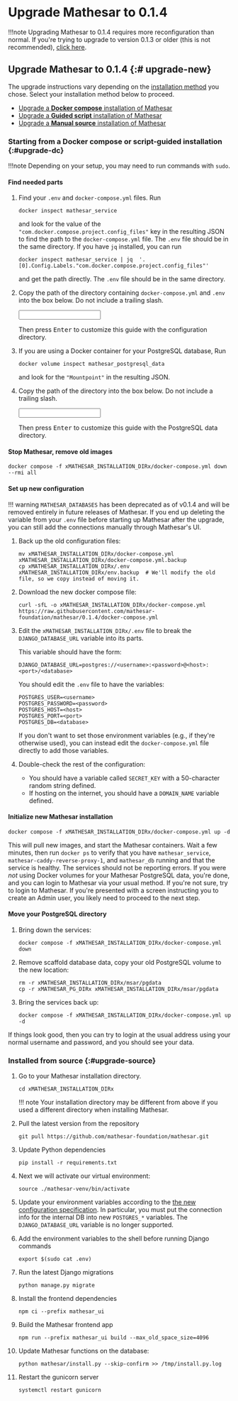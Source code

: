 # Upgrade Mathesar to 0.1.4

!!!note
    Upgrading Mathesar to 0.1.4 requires more reconfiguration than normal. If you're trying to upgrade to version 0.1.3 or older (this is not recommended), [click here](#upgrade-old).

## Upgrade Mathesar to 0.1.4 {:# upgrade-new}

The upgrade instructions vary depending on the [installation method](../index.md#installing-mathesar) you chose. Select your installation method below to proceed.

- [Upgrade a **Docker compose** installation of Mathesar](#upgrade-dc)
- [Upgrade a **Guided script** installation of Mathesar](#upgrade-dc)
- [Upgrade a **Manual source** installation of Mathesar](#upgrade-source)

### Starting from a Docker compose or script-guided installation {:#upgrade-dc}

!!!note
    Depending on your setup, you may need to run commands with `sudo`.

#### Find needed parts

1. Find your `.env` and `docker-compose.yml` files. Run
    ```
    docker inspect mathesar_service 
    ```
    and look for the value of the `"com.docker.compose.project.config_files"` key in the resulting JSON to find the path to the `docker-compose.yml` file. The `.env` file should be in the same directory. If you have `jq` installed, you can run
    ```
    docker inspect mathesar_service | jq  '.[0].Config.Labels."com.docker.compose.project.config_files"'
    ```
    and get the path directly. The `.env` file should be in the same directory.

1. Copy the path of the directory containing `docker-compose.yml` and `.env` into the box below. Do not include a trailing slash.

    <input data-input-for="MATHESAR_INSTALLATION_DIR" aria-label="Your Mathesar installation directory"/>

    Then press <kbd>Enter</kbd> to customize this guide with the configuration directory.


1. If you are using a Docker container for your PostgreSQL database, Run
    ```
    docker volume inspect mathesar_postgresql_data
    ```
    and look for the `"Mountpoint"` in the resulting JSON.

1. Copy the path of the directory into the box below. Do not include a trailing slash.

    <input data-input-for="MATHESAR_PG_DIR" aria-label="Your Mathesar Postgres data directory"/>

    Then press <kbd>Enter</kbd> to customize this guide with the PostgreSQL data directory.

#### Stop Mathesar, remove old images

```
docker compose -f xMATHESAR_INSTALLATION_DIRx/docker-compose.yml down --rmi all
```

#### Set up new configuration

!!! warning
    `MATHESAR_DATABASES` has been deprecated as of v0.1.4 and will be removed entirely in future releases of Mathesar. If you end up deleting the variable from your `.env` file before starting up Mathesar after the upgrade, you can still add the connections manually through Mathesar's UI.

1. Back up the old configuration files:
    ```
    mv xMATHESAR_INSTALLATION_DIRx/docker-compose.yml xMATHESAR_INSTALLATION_DIRx/docker-compose.yml.backup
    cp xMATHESAR_INSTALLATION_DIRx/.env xMATHESAR_INSTALLATION_DIRx/env.backup  # We'll modify the old file, so we copy instead of moving it.
    ```

1. Download the new docker compose file:
    ```
    curl -sfL -o xMATHESAR_INSTALLATION_DIRx/docker-compose.yml https://raw.githubusercontent.com/mathesar-foundation/mathesar/0.1.4/docker-compose.yml
    ```

1. Edit the `xMATHESAR_INSTALLATION_DIRx/.env` file to break the `DJANGO_DATABASE_URL` variable into its parts.

    This variable should have the form:
    ```
    DJANGO_DATABASE_URL=postgres://<username>:<password>@<host>:<port>/<database>
    ```
    You should edit the `.env` file to have the variables:
    ```
    POSTGRES_USER=<username>
    POSTGRES_PASSWORD=<password>
    POSTGRES_HOST=<host>
    POSTGRES_PORT=<port>
    POSTGRES_DB=<database>
    ```
    If you don't want to set those environment variables (e.g., if they're otherwise used), you can instead edit the `docker-compose.yml` file directly to add those variables.

1. Double-check the rest of the configuration:

    - You should have a variable called `SECRET_KEY` with a 50-character random string defined.
    - If hosting on the internet, you should have a `DOMAIN_NAME` variable defined.

#### Initialize new Mathesar installation

```
docker compose -f xMATHESAR_INSTALLATION_DIRx/docker-compose.yml up -d
```

This will pull new images, and start the Mathesar containers. Wait a few minutes, then run `docker ps` to verify that you have `mathesar_service`, `mathesar-caddy-reverse-proxy-1`, and `mathesar_db` running and that the service is healthy. The services should not be reporting errors. If you were _not_ using Docker volumes for your Mathesar PostgreSQL data, you're done, and you can login to Mathesar via your usual method. If you're not sure, try to login to Mathesar. If you're presented with a screen instructing you to create an Admin user, you likely need to proceed to the next step.

#### Move your PostgreSQL directory

1. Bring down the services:
    ```
    docker compose -f xMATHESAR_INSTALLATION_DIRx/docker-compose.yml down
    ```

1. Remove scaffold database data, copy your old PostgreSQL volume to the new location:
    ```
    rm -r xMATHESAR_INSTALLATION_DIRx/msar/pgdata
    cp -r xMATHESAR_PG_DIRx xMATHESAR_INSTALLATION_DIRx/msar/pgdata
    ```

1. Bring the services back up:
    ```
    docker compose -f xMATHESAR_INSTALLATION_DIRx/docker-compose.yml up -d
    ```

If things look good, then you can try to login at the usual address using your normal username and password, and you should see your data.

### Installed from source {:#upgrade-source}

1. Go to your Mathesar installation directory.

    ```
    cd xMATHESAR_INSTALLATION_DIRx
    ```

    !!! note
        Your installation directory may be different from above if you used a different directory when installing Mathesar.

1. Pull the latest version from the repository

    ```
    git pull https://github.com/mathesar-foundation/mathesar.git
    ```

1. Update Python dependencies

    ```
    pip install -r requirements.txt
    ```

1. Next we will activate our virtual environment:

    ```
    source ./mathesar-venv/bin/activate
    ```

1. Update your environment variables according to the [the new configuration specification](../configuration/env-variables.md#db). In particular, you must put the connection info for the internal DB into new `POSTGRES_*` variables. The `DJANGO_DATABASE_URL` variable is no longer supported.

1. Add the environment variables to the shell before running Django commands

    ```
    export $(sudo cat .env)
    ```

1. Run the latest Django migrations

    ```
    python manage.py migrate
    ```

1. Install the frontend dependencies

    ```
    npm ci --prefix mathesar_ui
    ```
      
1. Build the Mathesar frontend app

    ```
    npm run --prefix mathesar_ui build --max_old_space_size=4096
    ```

1. Update Mathesar functions on the database:

    ```
    python mathesar/install.py --skip-confirm >> /tmp/install.py.log
    ```

1. Restart the gunicorn server

    ```
    systemctl restart gunicorn
    ```
